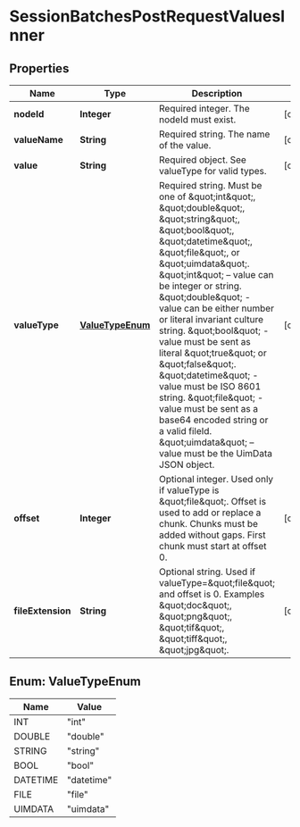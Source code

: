 

# SessionBatchesPostRequestValuesInner


## Properties

| Name | Type | Description | Notes |
|------------ | ------------- | ------------- | -------------|
|**nodeId** | **Integer** | Required integer. The nodeId must exist. |  [optional] |
|**valueName** | **String** | Required string. The name of the value. |  [optional] |
|**value** | **String** | Required object. See valueType for valid types. |  [optional] |
|**valueType** | [**ValueTypeEnum**](#ValueTypeEnum) | Required string. Must be one of \&quot;int\&quot;, \&quot;double\&quot;, \&quot;string\&quot;, \&quot;bool\&quot;, \&quot;datetime\&quot;, \&quot;file\&quot;, or \&quot;uimdata\&quot;. \&quot;int\&quot; – value can be integer or string. \&quot;double\&quot; - value can be either number or literal invariant culture string. \&quot;bool\&quot; - value must be sent as literal \&quot;true\&quot; or \&quot;false\&quot;. \&quot;datetime\&quot; - value must be ISO 8601 string. \&quot;file\&quot; - value must be sent as a base64 encoded string or a valid fileId. \&quot;uimdata\&quot; – value must be the UimData JSON object. |  [optional] |
|**offset** | **Integer** | Optional integer. Used only if valueType is \&quot;file\&quot;. Offset is used to add or replace a chunk. Chunks must be added without gaps. First chunk must start at offset 0. |  [optional] |
|**fileExtension** | **String** | Optional string. Used if valueType&#x3D;\&quot;file\&quot; and offset is 0. Examples \&quot;doc\&quot;, \&quot;png\&quot;, \&quot;tif\&quot;, \&quot;tiff\&quot;, \&quot;jpg\&quot;. |  [optional] |



## Enum: ValueTypeEnum

| Name | Value |
|---- | -----|
| INT | &quot;int&quot; |
| DOUBLE | &quot;double&quot; |
| STRING | &quot;string&quot; |
| BOOL | &quot;bool&quot; |
| DATETIME | &quot;datetime&quot; |
| FILE | &quot;file&quot; |
| UIMDATA | &quot;uimdata&quot; |



